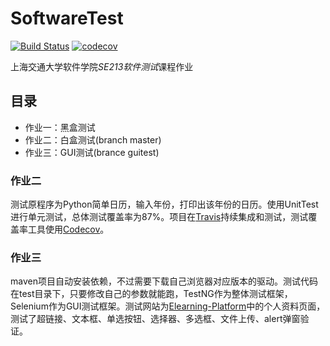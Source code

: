 # SoftwareTest

[![Build Status](https://travis-ci.com/ljw9609/SoftwareTest.svg?token=rZsycNAAqukSyU9AujYH&branch=master)](https://travis-ci.com/ljw9609/SoftwareTest)
[![codecov](https://codecov.io/gh/ljw9609/SoftwareTest/branch/master/graph/badge.svg?token=O8Yc1DrOUw)](https://codecov.io/gh/ljw9609/SoftwareTest)

上海交通大学软件学院*SE213软件测试*课程作业

## 目录
+ 作业一：黑盒测试
+ 作业二：白盒测试(branch master)
+ 作业三：GUI测试(brance guitest)

### 作业二
测试原程序为Python简单日历，输入年份，打印出该年份的日历。使用UnitTest进行单元测试，总体测试覆盖率为87%。项目在[Travis](https://travis.ci.com)持续集成和测试，测试覆盖率工具使用[Codecov](https://github.com/codecov)。

### 作业三
maven项目自动安装依赖，不过需要下载自己浏览器对应版本的驱动。测试代码在test目录下，只要修改自己的参数就能跑，TestNG作为整体测试框架，Selenium作为GUI测试框架。测试网站为[Elearning-Platform](http://elearning.se.sjtu.edu.cn/)中的个人资料页面，测试了超链接、文本框、单选按钮、选择器、多选框、文件上传、alert弹窗验证。